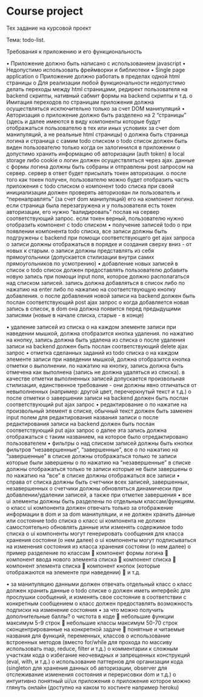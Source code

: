# Сourse project


Тех задание на курсовой проект

Тема: todo-list.

Требования к приложению и его функциональность

•	Приложение должно быть написано с использованием javascript 
•	Недопустимо использовать фреймворки и библиотеки
•	Single page application
  o	Приложение должно работать в пределах одной html страницы
  o	Для реализации любой функциональности недопустимо делать переходы между html страницами, редирект пользователя на backend скрипты, нативный сабмит формы на backend скрипты и т.д.
  o	Имитация переходов по страницам приложения должна осуществляться исключительно только за счет DOM манипуляций
•	Авторизация
  o	приложение должно быть разделено на 2 “страницы” (здесь и далее имеются в виду компоненты которые будут отображаться пользователю в тех или иных условиях за счет dom манипуляций, а не реальные html страницы)
  o	должна быть страница логина и страница с самим todo списком
  o	todo список должен быть виден пользователю только когда он залогинился в приложении
  o	допустимо хранить информацию об авторизации (auth token) в local storage либо cookie
  o	логин должен осуществляться через ajax. данные с формы логина должны быть собраны и отправлены post запросом на сервер. сервер в ответ будет присылать токен авторизации.
  o	после того как токен получен, пользователю можно будет отобразить часть приложения с todo списком
  o	компонент todo списка при своей инициализации должен проверять авторизован ли пользователь и “перенаправлять” (за счет dom манипуляций) его на компонент логина. если страница была перезагружена и у пользователя есть токен авторизации, его нужно “валидировать” послав на сервер соответствующий запрос. если токен верный, пользователю нужно отобразить компонент с todo списком
•	получение записей todo
  o	при появлении компонента todo списка, все записи должны быть подгружены с backend при помощи соответствующего get ajax запроса
  o	записи должны отображаться в порядке и создания сверху вниз - от новых к старым.
  o	записи должны представлять из себя прямоугольники (допускается стилизации внутри самих прямоугольников по усмотрению)
•	добавление новых записей в список
  o	todo список должен предоставлять пользователю добавить новую запись при помощи input поля, которое должно располагаться над списком записей. запись должна добавляться в список либо по нажатию на enter либо по нажатию на соответствующую кнопку добавления.
  o	после добавления новой записи на backend должен быть послан соответствующий post ajax запрос
  o	когда добавляется новая запись в список, в dom она должна появится перед предыдущими записями (новые в начале списка, старые - в конце)


•	удаление записей из списка
  o	на каждом элементе записи при наведении мышкой, должна отобразится кнопка удаления. по нажатию на кнопку, запись должна быть удалена из списка
  o	после удаления записи на backend должен быть послан соответствующий delete ajax запрос
•	отметка сделанных заданий из todo списка
  o	на каждом элементе записи при наведении мышкой, должна отобразится кнопка отметки о выполнении. по нажатию на кнопку, запись должна быть отмечена как выполнена (запись не должна удаляться из списка). в качестве отметки выполненных записей допускается произвольная стилизация, единственное требование - они должны явно отличаться от невыполненных (например: другой цвет, перечеркнутый текст и т.д.)
  o	после отметки о завершении записи на backend должен быть послан соответствующий put ajax запрос
•	редактирование
  o	по нажатие на произвольный элемент в списке, обычный текст должен быть заменен input полем для редактирования названия записи
  o	после редактирования записи на backend должен быть послан соответствующий put ajax запрос
  o	далее эта запись должна отображаться с таким названием, на которое было отредактировано пользователем
•	фильтры
  o	над списком записей должны быть кнопки фильтров “незавершенные”, “завершенные”, все
  o	по нажатию на “завершенные” в списке должны отображаться только те записи которые были завершены 
  o	по нажатию на “незавершенные” в списке должны отображаться только те записи которые не были завершены 
  o	по нажатию на “все” в списке должны отображаться все записи
•	справа от списка должны быть счетчики всех записей, завершенных, незавершенных
  o	счетчики должны обновляться динамически при добавлении/удалении записей, а также при отметке завершения
•	все ui элементы должны быть разделены по отдельным классам/функциям.
  o	класс ui компонента должен отвечать только за отображение информации в dom и за dom манипуляции, и не должен хранить данные или состояние todo списка
  o	класс ui компонента не должен самостоятельно обновлять данные или изменять содержимое todo списка
  o	ui компоненты могут генерировать сообщения для класса хранения состояни (о нем далее)
  o	ui компоненты могут подписываться на изменения состояния из класса хранения состояни (о нем далее)
  o	пример разделение по классам
    	компонент формы логина
    	компонент ввода нового элемента списка
    	компонент списка
    	компонент элемента списка
    	компонент кнопок (которые отображаются на элементе при наведении)
    	и т.д.

•	за манипуляцию данными должен отвечать отдельный класс
  o	класс должен хранить данные о todo списке
  o	должен иметь интерфейс для прослушки сообщений, и изменять свое состояние в соответствии с конкретным сообщением
  o	класс должен предоставлять возможность подписки на изменение состояния
•	за что можно получить дополнительные баллы?
  o	чистота в коде
    	небольшие функции максимум 5-9 строк
    	небольшие классы максимум 50-70 строк сконцентрированные на конкретной задаче
    	понятные и читаемые названия для функций, переменных, классов
  o	использование встроенных методов (вместо for/while для прохода по массиву использовать map, reduce, filter и т.д.)
  o	комментарии к сложным участкам кода
  o	избегание неочевидных и запрещенных конструкций (eval, with, и т.д.)
  o	использование паттернов для организации кода (singleton для хранения данных об авторизации, observer для отслеживание изменения состояния и перерисовки dom и т.д.)
  o	интуитивно понятный ui/ux приложения
  o	приложение которое можно глянуть онлайн (доступно на каком то хостинге например heroku)
